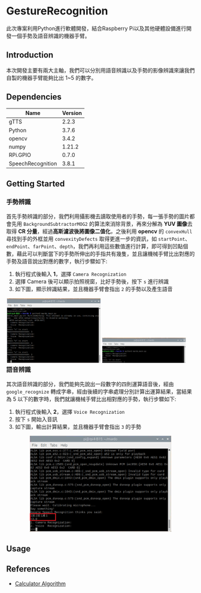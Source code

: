 # GestureRecognition
此次專案利用Python進行軟體開發，結合Raspberry Pi以及其他硬體設備進行開發一個手勢及語音辨識的機器手臂。

## Introduction
本次開發主要有兩大主軸，我們可以分別用語音辨識以及手勢的影像辨識來讓我們自製的機器手臂能夠比出 1~5 的數字。

## Dependencies
Name  | Version   
------|-------
gTTS|2.2.3
Python|3.7.6
opencv|3.4.2
numpy|1.21.2
RPi.GPIO|0.7.0
SpeechRecognition|3.8.1

## Getting Started
### 手勢辨識
首先手勢辨識的部分，我們利用攝影機去讀取使用者的手勢，每一張手勢的圖片都會先用 `BackgroundSubtractorMOG2` 的算法來消除背景，再來分解為 **YUV 圖像**去取得 **CR 分量**，經過**高斯濾波後將圖像二值化**，之後利用 **opencv** 的 `convexHull` 尋找到手的外框並用 `convexityDefects` 取得更進一步的資訊，如 `startPoint`、`endPoint`、`farPoint`、`depth`，我們再利用這些數值進行計算，即可得到凹點個數，藉此可以判斷當下的手勢所伸出的手指共有幾隻，並且讓機械手臂比出對應的手勢及語音說出對應的數字，執行步驟如下:
1. 執行程式後輸入 **1**，選擇 `Camera Recognization`
2. 選擇 Camera 後可以顯示拍照視窗，比好手勢後，按下 `s` 進行辨識
3. 如下圖，顯示辨識結果，並且機器手臂會指出 `2` 的手勢以及產生語音
<div style="float:left;border:solid 1px 000;margin:2px;">
<img src="./img/gest1.png" width = "50%" />
<img src="./img/gest2.png" width = "45%" />
</div>

### 語音辨識
其次語音辨識的部分，我們能夠先說出一段數字的四則運算語音後，經由 `google_recognize` 轉成字串，經由後續的字串處理分別計算出運算結果，當結果為 5 以下的數字時，我們就讓機械手臂比出相對應的手勢，執行步驟如下:

1. 執行程式後輸入 **2**，選擇 `Voice Recognization`
2. 按下 `s` 開始入音訊
3. 如下圖，輸出計算結果，並且機器手臂會指出 `3` 的手勢
<div align="center">
<img src="./img/voice.png" width = "75%" />
</div>



## Usage
## References
- [Calculator Algorithm](https://www.itread01.com/content/1552121901.html)

